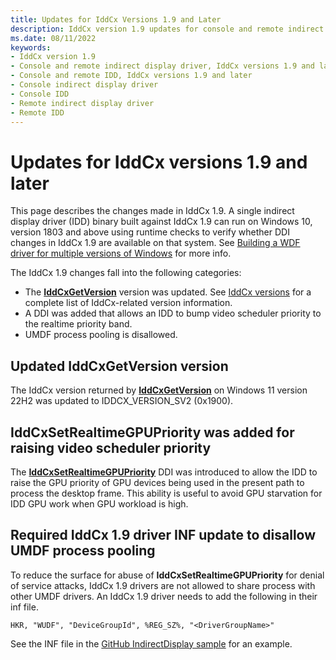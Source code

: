 ```yaml
---
title: Updates for IddCx Versions 1.9 and Later
description: IddCx version 1.9 updates for console and remote indirect display drivers
ms.date: 08/11/2022
keywords:
- IddCx version 1.9
- Console and remote indirect display driver, IddCx versions 1.9 and later
- Console and remote IDD, IddCx versions 1.9 and later
- Console indirect display driver
- Console IDD
- Remote indirect display driver
- Remote IDD
---
```


# Updates for IddCx versions 1.9 and later

This page describes the changes made in IddCx 1.9. A single indirect display driver (IDD) binary built against IddCx 1.9 can run on Windows 10, version 1803 and above using runtime checks to verify whether DDI changes in IddCx 1.9 are available on that system. See [Building a WDF driver for multiple versions of Windows](../wdf/building-a-wdf-driver-for-multiple-versions-of-windows.md) for more info.

The IddCx 1.9 changes fall into the following categories:

* The [**IddCxGetVersion**](/windows-hardware/drivers/ddi/iddcx/nf-iddcx-iddcxgetversion) version was updated. See [IddCx versions](iddcx-versions.md) for a complete list of IddCx-related version information.
* A DDI was added that allows an IDD to bump video scheduler priority to the realtime priority band.
* UMDF process pooling is disallowed.

## Updated IddCxGetVersion version

The IddCx version returned by [**IddCxGetVersion**](/windows-hardware/drivers/ddi/iddcx/nf-iddcx-iddcxgetversion) on Windows 11 version 22H2 was updated to IDDCX_VERSION_SV2 (0x1900).

## IddCxSetRealtimeGPUPriority was added for raising video scheduler priority

The [**IddCxSetRealtimeGPUPriority**](/windows-hardware/drivers/ddi/iddcx/nf-iddcx-iddcxsetrealtimegpupriority) DDI was introduced to allow the IDD to raise the GPU priority of GPU devices being used in the present path to process the desktop frame. This ability is useful to avoid GPU starvation for IDD GPU work when GPU workload is high.

## Required IddCx 1.9 driver INF update to disallow UMDF process pooling

To reduce the surface for abuse of **IddCxSetRealtimeGPUPriority** for denial of service attacks, IddCx 1.9 drivers are not allowed to share process with other UMDF drivers. An IddCx 1.9 driver needs to add the following in their inf file.

``` Registry
HKR, "WUDF", "DeviceGroupId", %REG_SZ%, "<DriverGroupName>" 
```

See the INF file in the [GitHub IndirectDisplay sample](https://github.com/microsoft/windows-driver-samples/tree/main/video/IndirectDisplay) for an example.